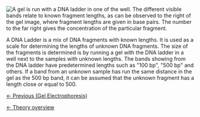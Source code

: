 ![A gel is run with a DNA ladder in one of the well. The different
visible bands relate to known fragment lengths, as can be observed to
the right of the gel image, where fragment lengths are given in base
pairs. The number to the far right gives the concentration of the
particular
fragment.]( Dnaladder.jpeg "A gel is run with a DNA ladder in one of the well. The different visible bands relate to known fragment lengths, as can be observed to the right of the gel image, where fragment lengths are given in base pairs. The number to the far right gives the concentration of the particular fragment.")

A DNA Ladder is a mix of DNA fragments with known lengths. It is used as
a scale for determining the lengths of unknown DNA fragments. The size
of the fragments is determined is by running a gel with the DNA ladder
in a well next to the samples with unknown lengths. The bands showing
from the DNA ladder have predetermined lengths such as "100 bp", "500
bp" and others. If a band from an unknown sample has run the same
distance in the gel as the 500 bp band, it can be assumed that the
unknown fragment has a length close or equal to 500.

[← Previous (Gel Electrophoresis)](/wiki/Gel_Electrophoresis "wikilink")

[← Theory overview](/wiki/CSI_Case "wikilink")

